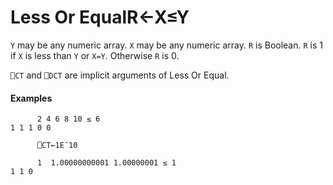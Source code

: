 




<h1 class="heading"><span class="name">Less Or Equal</span><span class="command">R←X≤Y</span></h1>

`Y` may be any numeric array.  `X` may be any numeric array.  `R` is Boolean.  `R` is 1 if `X` is less than `Y` or `X=Y`.  Otherwise `R` is 0.


`⎕CT` and `⎕DCT` are  implicit arguments of Less Or Equal.

#### Examples
```apl
      2 4 6 8 10 ≤ 6
1 1 1 0 0
 
      ⎕CT←1E¯10
 
      1  1.00000000001 1.00000001 ≤ 1
1 1 0
```



